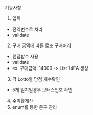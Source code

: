 기능사항
1. 입력
- 전역변수로 처리
- validate

2. 구매 금액에 따른 로또 구매처리
- 랜덤함수 사용
- validate
- ex. 구매금액: 14000  -> List<Lotto> 14EA 생성

3. 각 Lotto별 당첨 개수확인
- 5개 일치일경우 보너스번호 확인

4. 수익률계산
5. enum를 통한 문구 관리